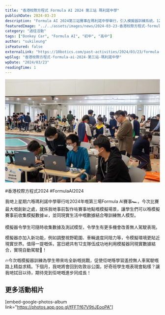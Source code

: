 ```yaml
---
title: "香港校際方程式 Formula AI 2024 第三站 瑪利諾中學"
publishDate: 2024-03-23
description: "Formula AI 2024第三站賽事在瑪利諾中學舉行，引入模擬器訓練系統，12支隊伍成功結合模擬與現實數據實現自動駕駛，為學生帶來全新學習挑戰。"
featuredImage: "../../assets/images/news/2024-03-23-香港校際方程式-formula-ai-2024-第三站-瑪利諾中學/image1.jpg"
category: "過往活動"
tags: ["Donkey Car", "Formula AI", "初中", "高中"]
author: "sukileung"
isFeatured: false
externalLink: "https://10botics.com/past-activities/2024/03/23/formula-ai-2024-3rd-maryknoll/"
wpSlug: "香港校際方程式-formula-ai-2024-第三站-瑪利諾中學"
wpDate: "2024/03/23"
readingTime: 1
---
```


![](../../assets/images/news/2024-03-23-香港校際方程式-formula-ai-2024-第三站-瑪利諾中學/image2.jpg)

#香港校際方程式2024 #FormulaAI2024

我哋上星期六喺瑪利諾中學舉行咗2024年嘅第三場Formula AI賽事🏎️，今次比賽最大嘅創新之處，就係我哋事前製作咗賽事地點嘅模擬場景，讓學生們可以喺模擬賽事前收集模擬數據📊，並同現實生活中嘅數據結合嚟訓練無人模型。

模擬器令學生可隨時收集數據及測試模型，令學生有更多機會改善無人駕駛表現。

模擬器亦加入新功能，例如調整視野範圍、車輛速度同阻力等，令模擬環境更貼近現實世界。值得一提嘅係，當日總共有12支隊伍成功地利用模擬器同現實數據結合，實現自動駕駛🎉！

🔥今次嘅模擬器訓練為學生帶來咗全新嘅挑戰，促使佢哋喺學習遙控無人車駕駛嘅路上精益求精。下個月，我哋將會回到佐敦谷公園，好奇班學生嘅表現會點樣？讓我哋拭目以待，期待見到佢哋嘅進步同成長！

## 更多活動相片

[embed-google-photos-album link="https://photos.app.goo.gl/fFFTf67V9tiJEooPA"]
